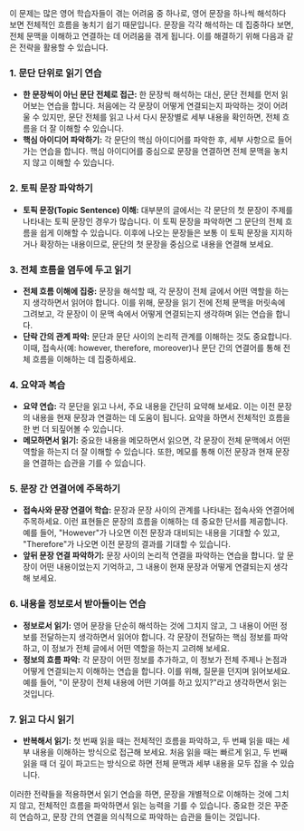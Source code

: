 이 문제는 많은 영어 학습자들이 겪는 어려움 중 하나로, 영어 문장을 하나씩 해석하다 보면 전체적인 흐름을 놓치기 쉽기 때문입니다. 문장을 각각 해석하는 데 집중하다 보면, 전체 문맥을 이해하고 연결하는 데 어려움을 겪게 됩니다. 이를 해결하기 위해 다음과 같은 전략을 활용할 수 있습니다.

### 1. **문단 단위로 읽기 연습**
   - **한 문장씩이 아닌 문단 전체로 접근:** 한 문장씩 해석하는 대신, 문단 전체를 먼저 읽어보는 연습을 합니다. 처음에는 각 문장이 어떻게 연결되는지 파악하는 것이 어려울 수 있지만, 문단 전체를 읽고 나서 다시 문장별로 세부 내용을 확인하면, 전체 흐름을 더 잘 이해할 수 있습니다.
   - **핵심 아이디어 파악하기:** 각 문단의 핵심 아이디어를 파악한 후, 세부 사항으로 들어가는 연습을 합니다. 핵심 아이디어를 중심으로 문장을 연결하면 전체 문맥을 놓치지 않고 이해할 수 있습니다.

### 2. **토픽 문장 파악하기**
   - **토픽 문장(Topic Sentence) 이해:** 대부분의 글에서는 각 문단의 첫 문장이 주제를 나타내는 토픽 문장인 경우가 많습니다. 이 토픽 문장을 파악하면 그 문단의 전체 흐름을 쉽게 이해할 수 있습니다. 이후에 나오는 문장들은 보통 이 토픽 문장을 지지하거나 확장하는 내용이므로, 문단의 첫 문장을 중심으로 내용을 연결해 보세요.

### 3. **전체 흐름을 염두에 두고 읽기**
   - **전체 흐름 이해에 집중:** 문장을 해석할 때, 각 문장이 전체 글에서 어떤 역할을 하는지 생각하면서 읽어야 합니다. 이를 위해, 문장을 읽기 전에 전체 문맥을 머릿속에 그려보고, 각 문장이 이 문맥 속에서 어떻게 연결되는지 생각하며 읽는 연습을 합니다.
   - **단락 간의 관계 파악:** 문단과 문단 사이의 논리적 관계를 이해하는 것도 중요합니다. 이때, 접속사(예: however, therefore, moreover)나 문단 간의 연결어를 통해 전체 흐름을 이해하는 데 집중하세요.

### 4. **요약과 복습**
   - **요약 연습:** 각 문단을 읽고 나서, 주요 내용을 간단히 요약해 보세요. 이는 이전 문장의 내용을 현재 문장과 연결하는 데 도움이 됩니다. 요약을 하면서 전체적인 흐름을 한 번 더 되짚어볼 수 있습니다.
   - **메모하면서 읽기:** 중요한 내용을 메모하면서 읽으면, 각 문장이 전체 문맥에서 어떤 역할을 하는지 더 잘 이해할 수 있습니다. 또한, 메모를 통해 이전 문장과 현재 문장을 연결하는 습관을 기를 수 있습니다.

### 5. **문장 간 연결어에 주목하기**
   - **접속사와 문장 연결어 학습:** 문장과 문장 사이의 관계를 나타내는 접속사와 연결어에 주목하세요. 이런 표현들은 문장의 흐름을 이해하는 데 중요한 단서를 제공합니다. 예를 들어, "However"가 나오면 이전 문장과 대비되는 내용을 기대할 수 있고, "Therefore"가 나오면 이전 문장의 결과를 기대할 수 있습니다.
   - **앞뒤 문장 연결 파악하기:** 문장 사이의 논리적 연결을 파악하는 연습을 합니다. 앞 문장이 어떤 내용이었는지 기억하고, 그 내용이 현재 문장과 어떻게 연결되는지 생각해 보세요.

### 6. **내용을 정보로서 받아들이는 연습**
   - **정보로서 읽기:** 영어 문장을 단순히 해석하는 것에 그치지 않고, 그 내용이 어떤 정보를 전달하는지 생각하면서 읽어야 합니다. 각 문장이 전달하는 핵심 정보를 파악하고, 이 정보가 전체 글에서 어떤 역할을 하는지 고려해 보세요.
   - **정보의 흐름 파악:** 각 문장이 어떤 정보를 추가하고, 이 정보가 전체 주제나 논점과 어떻게 연결되는지 이해하는 연습을 합니다. 이를 위해, 질문을 던지며 읽어보세요. 예를 들어, "이 문장이 전체 내용에 어떤 기여를 하고 있지?"라고 생각하면서 읽는 것입니다.

### 7. **읽고 다시 읽기**
   - **반복해서 읽기:** 첫 번째 읽을 때는 전체적인 흐름을 파악하고, 두 번째 읽을 때는 세부 내용을 이해하는 방식으로 접근해 보세요. 처음 읽을 때는 빠르게 읽고, 두 번째 읽을 때 더 깊이 파고드는 방식으로 하면 전체 문맥과 세부 내용을 모두 잡을 수 있습니다.

이러한 전략들을 적용하면서 읽기 연습을 하면, 문장을 개별적으로 이해하는 것에 그치지 않고, 전체적인 흐름을 파악하면서 읽는 능력을 기를 수 있습니다. 중요한 것은 꾸준히 연습하고, 문장 간의 연결을 의식적으로 파악하는 습관을 들이는 것입니다.